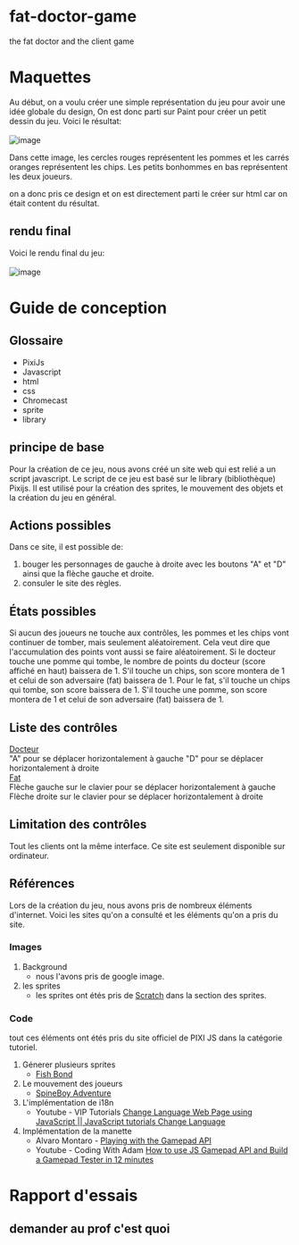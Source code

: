 # fat-doctor-game
the fat doctor and the client game

# Maquettes
Au début, on a voulu créer une simple représentation du jeu pour avoir une idée globale du design, On est donc parti sur Paint pour créer un petit dessin du jeu. Voici le résultat: <br> <br>
![image](https://github.com/yahyamaw311/fat-doctor-game/assets/98132883/d80b08c3-641e-4359-8112-1c45ceb2f6f1)

Dans cette image, les cercles rouges représentent les pommes et les carrés oranges représentent les chips. Les petits bonhommes en bas représentent les deux joueurs. <br>

on a donc pris ce design et on est directement parti le créer sur html car on était content du résultat. <br>

## rendu final
Voici le rendu final du jeu: <br> <br>
![image](https://github.com/yahyamaw311/fat-doctor-game/assets/98132883/aa411696-1053-44e1-8985-f1e999f8b748)

# Guide de conception
## Glossaire
- PixiJs
- Javascript
- html
- css
- Chromecast
- sprite
- library

## principe de base
Pour la création de ce jeu, nous avons créé un site web qui est relié a un script javascript. Le script de ce jeu est basé sur le library (bibliothèque) Pixijs. Il est utilisé pour la création des sprites, le mouvement des objets et la création du jeu en général.

## Actions possibles
Dans ce site, il est possible de: 
1. bouger les personnages de gauche à droite avec les boutons "A" et "D" ainsi que la flèche gauche et droite.
2. consuler le site des règles.

## États possibles
Si aucun des joueurs ne touche aux contrôles, les pommes et les chips vont continuer de tomber, mais seulement aléatoirement. Cela veut dire que l'accumulation des points vont aussi se faire aléatoirement. Si le docteur touche une pomme qui tombe, le nombre de points du docteur (score affiché en haut) baissera de 1. S'il touche un chips, son score montera de 1 et celui de son adversaire (fat) baissera de 1. Pour le fat, s'il touche un chips qui tombe, son score baissera de 1. S'il touche une pomme, son score montera de 1 et celui de son adversaire (fat) baissera de 1.

## Liste des contrôles
<ins>Docteur</ins><br />
"A" pour se déplacer horizontalement à gauche
"D" pour se déplacer horizontalement à droite<br />
<ins>Fat</ins><br />
Flèche gauche sur le clavier pour se déplacer horizontalement à gauche
Flèche droite sur le clavier pour se déplacer horizontalement à droite

## Limitation des contrôles
Tout les clients ont la même interface. Ce site est seulement disponible sur ordinateur.

## Références
Lors de la création du jeu, nous avons pris de nombreux éléments d'internet. Voici les sites qu'on a consulté et les éléments qu'on a pris du site.

### Images
1. Background
   - nous l'avons pris de google image.
2. les sprites
   - les sprites ont étés pris de [Scratch](https://scratch.mit.edu/projects/editor/?tutorial=getStarted) dans la section des sprites.

### Code
tout ces éléments ont étés pris du site officiel de PIXI JS dans la catégorie tutoriel.
1. Génerer plusieurs sprites
   - [Fish Bond](https://pixijs.com/8.x/tutorials/fish-pond#1)
2. Le mouvement des joueurs
   - [SpineBoy Adventure](https://pixijs.com/8.x/tutorials/spine-boy-adventure)
3. L'implémentation de i18n
   - Youtube - VIP Tutorials [Change Language Web Page using JavaScript || JavaScript tutorials Change Language](https://www.youtube.com/watch?v=fWPOD3CAFM8)
4. Implémentation de la manette
   - Alvaro Montaro - [Playing with the Gamepad API](https://alvaromontoro.com/blog/68044/playing-with-the-gamepad-api)
   - Youtube - Coding With Adam [How to use JS Gamepad API and Build a Gamepad Tester in 12 minutes](https://www.youtube.com/watch?v=UXTOXF8Y2Cs)


# Rapport d'essais
## demander au prof c'est quoi
